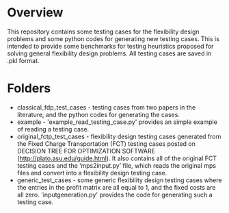 # Overview
This repository contains some testing cases for the flexibility design problems and some python codes for generating new testing cases.
This is intended to provide some benchmarks for testing heuristics proposed for solving general flexibility design problems.
All testing cases are saved in .pkl format.

# Folders
- classical_fdp_test_cases - testing cases from two papers in the literature, and the python codes for generating the cases.
- example - 'example_read_testing_case.py' provides an simple example of reading a testing case.
- original_fctp_test_cases - flexibility design testing cases generated from the Fixed Charge Transportation (FCT) testing cases posted on DECISION TREE FOR OPTIMIZATION SOFTWARE (http://plato.asu.edu/guide.html). It also contains all of the original FCT testing cases and the ‘mps2input.py’ file, which reads the original mps files and convert into a flexibility design testing case.
- generic_test_cases - some generic flexibility design testing cases where the entries in the profit matrix are all equal to 1, and the fixed costs are all zero. 'inputgeneration.py' provides the code for generating such a testing case.
